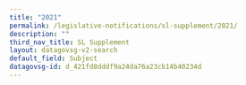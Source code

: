 ```yaml
---
title: "2021"
permalink: /legislative-notifications/sl-supplement/2021/
description: ""
third_nav_title: SL Supplement
layout: datagovsg-v2-search
default_field: Subject
datagovsg-id: d_421fd8dddf9a24da76a23cb14b40234d
---
```

